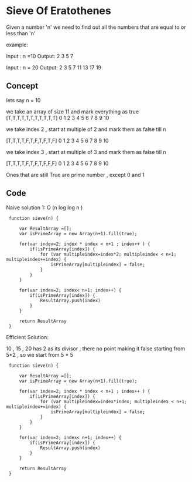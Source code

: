 # Sieve Of Eratothenes

Given a number 'n' we need to find out all the numbers that are equal to or less than 'n'

example:

Input : n =10
Output: 2 3 5 7 

Input : n = 20 
Output: 2 3 5 7 11 13 17 19


  ## Concept

  lets say n = 10

  we take an array of size 11 and mark everything as true 
  [T,T,T,T,T,T,T,T,T,T,T]
   0 1 2 3 4 5 6 7 8 9 10
  
  we take index 2 , start at multiple of 2 and mark them as false till n

  [T,T,T,T,F,T,F,T,F,T,F]
   0 1 2 3 4 5 6 7 8 9 10

  we take index 3 , start at multiple of 3 and mark them as false till n

  [T,T,T,T,F,T,F,T,F,F,F]
   0 1 2 3 4 5 6 7 8 9 10
  
  Ones that are still True are prime number , except  0 and 1


  ## Code
  
  Naive solution 1: O (n log log n )

   ```
    function sieve(n) {

        var ResultArray =[];
        var isPrimeArray = new Array(n+1).fill(true);

        for(var index=2; index * index < n+1 ; index++ ) {
            if(isPrimeArray[index]) {
                for (var multipleindex=index*2; multipleindex < n+1; multipleindex+=index) {
                    isPrimeArray[multipleindex] = false;
                }
            }    
        }

        for(var index=2; index< n+1; index++) {
            if(isPrimeArray[index]) {
                ResultArray.push(index)
            }
        }

        return ResultArray
    }

  ```


  Efficient Solution:

  10 , 15 , 20 has 2 as its divisor , there no point making it false starting from 5*2 , so we start from 5 * 5

   ```
    function sieve(n) {

        var ResultArray =[];
        var isPrimeArray = new Array(n+1).fill(true);

        for(var index=2; index * index < n+1 ; index++ ) {
            if(isPrimeArray[index]) {
                for (var multipleindex=index*index; multipleindex < n+1; multipleindex+=index) {
                    isPrimeArray[multipleindex] = false;
                }
            }    
        }

        for(var index=2; index< n+1; index++) {
            if(isPrimeArray[index]) {
                ResultArray.push(index)
            }
        }

        return ResultArray
    }

  ```

